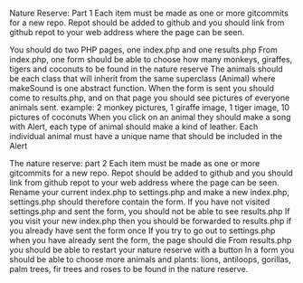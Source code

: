 Nature Reserve: Part 1
Each item must be made as one or more gitcommits for a new repo. Repot should be added to
github and you should link from github repot to your web address where the page can be seen.


You should do two PHP pages, one index.php and one results.php
From index.php, one form should be able to choose how many monkeys, giraffes, tigers and
coconuts to be found in the nature reserve
The animals should be each class that will inherit from the same superclass (Animal) where makeSound is one
abstract function.
When the form is sent you should come to results.php, and on that page you should see pictures of everyone
animals sent.
example: 2 monkey pictures, 1 giraffe image, 1 tiger image, 10 pictures of coconuts
When you click on an animal they should make a song with Alert, each type of animal should make a kind of leather.
Each individual animal must have a unique name that should be included in the Alert



The nature reserve: part 2
Each item must be made as one or more gitcommits for a new repo. Repot should be added to
github and you should link from github repot to your web address where the page can be seen.
Rename your current index.php to settings.php and make a new index.php, settings.php
should therefore contain the form.
If you have not visited settings.php and sent the form, you should not be able to see results.php
If you visit your new index.php then you should be forwarded to results.php if you already have
sent the form once
If you try to go out to settings.php when you have already sent the form, the page should die
From results.php you should be able to restart your nature reserve with a button
In a form you should be able to choose more animals and plants: lions, antiloops, gorillas, palm trees,
fir trees and roses to be found in the nature reserve.